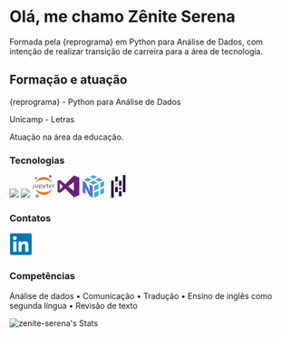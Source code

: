 # Olá, me chamo Zênite Serena

Formada pela {reprograma} em Python para Análise de Dados, com intenção de realizar transição de carreira para a área de tecnologia.

## Formação e atuação

{reprograma} - Python para Análise de Dados

Unicamp - Letras

Atuação na área da educação.

### Tecnologias

<img src="https://cdn.jsdelivr.net/gh/devicons/devicon/icons/git/git-original.svg" width="40"/> <img src="https://cdn.jsdelivr.net/gh/devicons/devicon/icons/python/python-plain.svg" width="40"/> <img src="https://github.com/devicons/devicon/blob/master/icons/jupyter/jupyter-original-wordmark.svg" width="40"/> <img src="https://github.com/devicons/devicon/blob/master/icons/visualstudio/visualstudio-plain.svg" width="40"/> <img src="https://github.com/devicons/devicon/blob/master/icons/numpy/numpy-original.svg" width="40"/> <img src="https://github.com/devicons/devicon/blob/master/icons/pandas/pandas-original.svg" width="40"/>

### Contatos

<a href="https://www.linkedin.com/in/zenite-serena/"> <img src="https://github.com/devicons/devicon/blob/master/icons/linkedin/linkedin-original.svg" width="40"> </a>

### Competências

Análise de dados • Comunicação • Tradução • Ensino de inglês como segunda língua • Revisão de texto

![zenite-serena's Stats](https://github-readme-stats.vercel.app/api?username=zenite-serena&theme=dracula&show_icons=true&hide_border=true&count_private=true)
